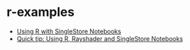# r-examples
 
- [Using R with SingleStore Notebooks](https://medium.com/@VeryFatBoy/quick-tip-using-r-with-singlestore-notebooks-a6c210cad5de)
- [Quick tip: Using R, Rayshader and SingleStore Notebooks](https://medium.com/@VeryFatBoy/quick-tip-using-r-rayshader-and-singlestore-notebooks-16a46ae1f61d)
